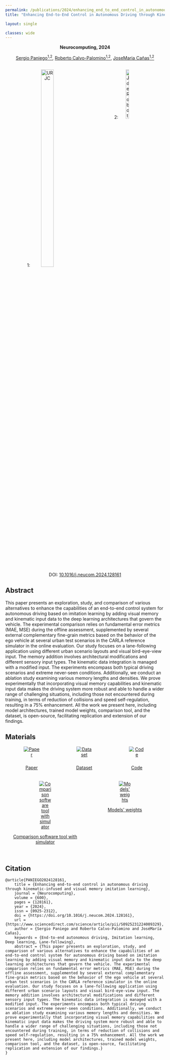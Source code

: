 ```yaml
---
permalink: /publications/2024/enhancing_end_to_end_control_in_autonomous_driving_through_kinematic_infused_and_visual_memory_imitation_learning
title: "Enhancing End-to-End Control in Autonomous Driving through Kinematic-Infused and Visual Memory Imitation Learning"

layout: single

classes: wide
---
```


<p style="text-align: center; font-weight: bold;">Neurocomputing, 2024</p>

<p style="text-align: center"><a href="https://sergiopaniego.github.io/">Sergio Paniego<sup>1,2</sup></a>, <a href="http://rocapal.org">Roberto Calvo-Palomino<sup>1,2</sup></a>, <a href="https://gsyc.urjc.es/jmplaza/">JoseMaria Cañas<sup>1,2</sup></a></p>
<div class="container" style="overflow: hidden;">
    <p style="text-align: center; width: 50%; float: left;">1: <a href="https://www.urjc.es/"><img src="https://upload.wikimedia.org/wikipedia/commons/thumb/8/84/URJC_logo.svg/1280px-URJC_logo.svg.png" width="40%" height="40%" alt="URJC"/></a></p>
    <p style="text-align: center; width: 50%; float: left;">2: <a href="https://jderobot.github.io/"><img src="https://avatars.githubusercontent.com/u/10959337?s=280&v=4" width="20%" height="20%" alt="JdeRobot"/></a></p>
</div>
<p style="text-align: center">DOI: <a href="https://doi.org/10.1016/j.neucom.2024.128161">10.1016/j.neucom.2024.128161</a></p>


## Abstract

This paper presents an exploration, study, and comparison of various alternatives to enhance the capabilities of an end-to-end control system for autonomous driving based on imitation learning by adding visual memory and kinematic input data to the deep learning architectures that govern the vehicle. The experimental comparison relies on fundamental error metrics (MAE, MSE) during the offline assessment, supplemented by several external complementary fine-grain metrics based on the behavior of the ego vehicle at several urban test scenarios in the CARLA reference simulator in the online evaluation. Our study focuses on a lane-following application using different urban scenario layouts and visual bird-eye-view input. The memory addition involves architectural modifications and different sensory input types. The kinematic data integration is managed with a modified input. The experiments encompass both typical driving scenarios and extreme never-seen conditions. Additionally, we conduct an ablation study examining various memory lengths and densities. We prove experimentally that incorporating visual memory capabilities and kinematic input data makes the driving system more robust and able to handle a wider range of challenging situations, including those not encountered during training, in terms of reduction of collisions and speed self-regulation, resulting in a 75% enhancement. All the work we present here, including model architectures, trained model weights, comparison tool, and the dataset, is open-source, facilitating replication and extension of our findings.

## Materials

<div class="container" style="overflow: hidden;">
    <div style="width: 33%; float: left;margin-bottom: 20px; text-align: center;">
        <a href="https://doi.org/10.1016/j.neucom.2024.128161">
            <img style="max-width: 30%; height: auto; margin-bottom: 10px;" src="https://cdn-icons-png.flaticon.com/512/3731/3731553.png" alt="Paper">
            <p>Paper</p>
        </a>
    </div>
    <div style="width: 33%; float: left; margin-bottom: 20px; text-align: center;">
        <a href="https://huggingface.co/datasets/sergiopaniego/CarlaFollowLanePreviousV">
            <img style="max-width: 30%; height: auto; margin-bottom: 10px;" src="https://static.thenounproject.com/png/2200230-200.png" alt="Dataset">
            <p>Dataset</p>
        </a>
    </div>
    <div style="width: 33%; float: left;margin-bottom: 20px; text-align: center;">
        <a href="https://github.com/JdeRobot/DeepLearningStudio">
            <img style="max-width: 30%; height: auto; margin-bottom: 10px;" src="https://static.thenounproject.com/png/1448954-200.png" alt="Code">
            <p>Code</p>
        </a>
    </div>
</div>
<div class="container" style="overflow: hidden;">
    <div style="width: 50%; float: left;margin-bottom: 20px; text-align: center;">
        <a href="https://github.com/JdeRobot/BehaviorMetrics">
            <img style="max-width: 15%; height: auto;" src="https://static-00.iconduck.com/assets.00/comparison-icon-512x512-vl4u7s2n.png" alt="Comparison software tool with simulator">
            <p>Comparison software tool with simulator</p>
        </a>
    </div>
    <div style="width: 50%; float: left; margin-bottom: 20px; text-align: center;">
        <a href="https://huggingface.co/sergiopaniego/MemoryPilotNet">
            <img style="max-width: 15%; height: auto;" src="https://cdn-icons-png.flaticon.com/512/6461/6461819.png" alt="Models' weights">
            <p>Models' weights</p>
        </a>
    </div>
</div>


## Citation

``` 
@article{PANIEGO2024128161,
    title = {Enhancing end-to-end control in autonomous driving through kinematic-infused and visual memory imitation learning},
    journal = {Neurocomputing},
    volume = {600},
    pages = {128161},
    year = {2024},
    issn = {0925-2312},
    doi = {https://doi.org/10.1016/j.neucom.2024.128161},
    url = {https://www.sciencedirect.com/science/article/pii/S0925231224009329},
    author = {Sergio Paniego and Roberto Calvo-Palomino and JoséMaría Cañas},
    keywords = {End-to-end autonomous driving, Imitation learning, Deep learning, Lane-following},
    abstract = {This paper presents an exploration, study, and comparison of various alternatives to enhance the capabilities of an end-to-end control system for autonomous driving based on imitation learning by adding visual memory and kinematic input data to the deep learning architectures that govern the vehicle. The experimental comparison relies on fundamental error metrics (MAE, MSE) during the offline assessment, supplemented by several external complementary fine-grain metrics based on the behavior of the ego vehicle at several urban test scenarios in the CARLA reference simulator in the online evaluation. Our study focuses on a lane-following application using different urban scenario layouts and visual bird-eye-view input. The memory addition involves architectural modifications and different sensory input types. The kinematic data integration is managed with a modified input. The experiments encompass both typical driving scenarios and extreme never-seen conditions. Additionally, we conduct an ablation study examining various memory lengths and densities. We prove experimentally that incorporating visual memory capabilities and kinematic input data makes the driving system more robust and able to handle a wider range of challenging situations, including those not encountered during training, in terms of reduction of collisions and speed self-regulation, resulting in a 75% enhancement. All the work we present here, including model architectures, trained model weights, comparison tool, and the dataset, is open-source, facilitating replication and extension of our findings.}
}
``` 
